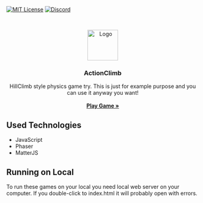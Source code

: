 [![MIT License][license-shield]][license-url]
[![Discord][discord-shield]][discord-url]

<br />
<p align="center">
  <a href="https://github.com/retif-yayin">
    <img src="https://avatars3.githubusercontent.com/u/55927462?s=200&v=4" alt="Logo" width="80" height="80">
  </a>

  <h3 align="center">ActionClimb</h3>

  <p align="center">
    HillClimb style physics game try. This is just for example purpose and you can use it anyway you want!
    <br />
    <br />
    <a href="https://retif-yayin.github.io/ActionClimb/"><strong>Play Game »</strong></a>
    <br />
  </p>
</p>


## Used Technologies

* JavaScript
* Phaser
* MatterJS


## Running on Local

To run these games on your local you need local web server on your computer. If you double-click to index.html it will probably open with errors.


<!-- MARKDOWN LINKS & IMAGES -->
<!-- https://www.markdownguide.org/basic-syntax/#reference-style-links -->
[license-shield]: https://img.shields.io/github/license/othneildrew/Best-README-Template.svg?style=flat-square
[license-url]: https://choosealicense.com/licenses/mit/
[discord-shield]: https://img.shields.io/discord/615261354365812747?label=discord&style=flat-square
[discord-url]: https://discord.gg/tmDhg32
